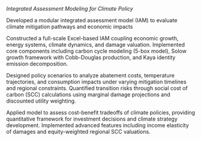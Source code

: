 *Integrated Assessment Modeling for Climate Policy*


Developed a modular integrated assessment model (IAM) to evaluate climate mitigation pathways and economic impacts

Constructed a full-scale Excel-based IAM coupling economic growth, energy systems, climate dynamics, and damage valuation. Implemented core components including carbon cycle modeling (5-box model), Solow growth framework with Cobb-Douglas production, and Kaya identity emission decomposition.

Designed policy scenarios to analyze abatement costs, temperature trajectories, and consumption impacts under varying mitigation timelines and regional constraints. Quantified transition risks through social cost of carbon (SCC) calculations using marginal damage projections and discounted utility weighting.

Applied model to assess cost-benefit tradeoffs of climate policies, providing quantitative framework for investment decisions and climate strategy development. Implemented advanced features including income elasticity of damages and equity-weighted regional SCC valuations.
